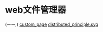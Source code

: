 # web文件管理器
(ーー;)
[custom_page](https://capslock800000.github.io/mcsmanagerdocs/images/custom_page)
[distributed_principle.svg](https://capslock800000.github.io/mcsmanagerdocs/images/distributed_principle.svg)
